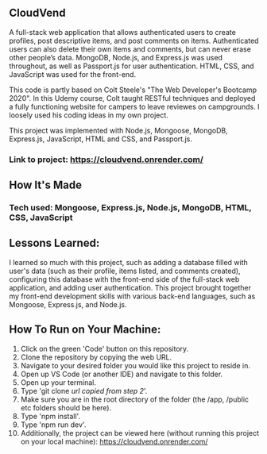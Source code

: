 ## CloudVend

A full-stack web application that allows authenticated users to create profiles, post descriptive items, and post comments on items.  Authenticated users can also delete their own items and comments, but can never erase other people’s data.  MongoDB, Node.js, and Express.js was used throughout, as well as Passport.js for user authentication.  HTML, CSS, and JavaScript was used for the front-end.

This code is partly based on Colt Steele's "The Web Developer's Bootcamp 2020".  In this Udemy course, Colt taught RESTful techniques and deployed a fully functioning website for
campers to leave reviewes on campgrounds.  I loosely used his coding ideas in my own project.

This project was implemented with Node.js, Mongoose, MongoDB, Express.js, JavaScript, HTML and CSS, and Passport.js.

### Link to project: https://cloudvend.onrender.com/

## How It's Made

### Tech used: Mongoose, Express.js, Node.js, MongoDB, HTML, CSS, JavaScript

## Lessons Learned:

I learned so much with this project, such as adding a database filled with user's data (such as their profile, items listed, and comments created), configuring this database with the front-end side of the full-stack web application, and adding user authentication. This project brought together my front-end development skills with various back-end languages, such as Mongoose, Express.js, and Node.js.

## How To Run on Your Machine:

1. Click on the green 'Code' button on this repository.
2. Clone the repository by copying the web URL.
3. Navigate to your desired folder you would like this project to reside in.
4. Open up VS Code (or another IDE) and navigate to this folder.
5. Open up your terminal.
6. Type 'git clone _url copied from step 2_'.
7. Make sure you are in the root directory of the folder (the /app, /public etc folders should be here).
8. Type 'npm install'.
9. Type 'npm run dev'.
10. Additionally, the project can be viewed here (without running this project on your local machine): https://cloudvend.onrender.com/
